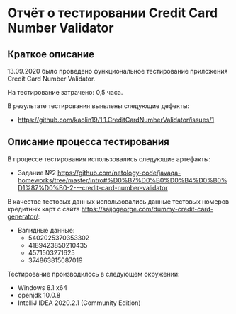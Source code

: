 # Отчёт о тестировании Credit Card Number Validator
## Краткое описание

13.09.2020 было проведено функциональное тестирование приложения Credit Card Number Validator.

На тестирование затрачено: 0,5 часа.

В результате тестирования выявлены следующие дефекты:
* https://github.com/kaolin19/1.1.CreditCardNumberValidator/issues/1

## Описание процесса тестирования

В процессе тестирования использовались следующие артефакты:
* Задание №2 https://github.com/netology-code/javaqa-homeworks/tree/master/intro#%D0%B7%D0%B0%D0%B4%D0%B0%D1%87%D0%B0-2---credit-card-number-validator


В качестве тестовых данных использовались данные тестовых номеров кредитных карт с сайта https://saijogeorge.com/dummy-credit-card-generator/:
* Валидные данные:
  * 5402025370353302
  * 4189423850210435
  * 4571503271625
  * 374863815087019


Тестирование производилось в следующем окружении:
* Windows 8.1 x64
* openjdk 10.0.8
* IntelliJ IDEA 2020.2.1 (Community Edition)
